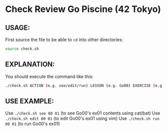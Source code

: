 # Check Review Go Piscine (42 Tokyo)

## USAGE:
First source the file to be able to `cd` into other directories:
```sh
source check.sh

```

## EXPLANATION:
You should execute the command like this:
```sh
./check.sh ACTION (e.g. see/edit/run) LESSON (e.g. Go00) EXERCISE (e.g. ex00)

```

## USE EXAMPLE:
Use `./check.sh see 00 01` (to see Go00's ex01 contents using cat/bat)
Use `./check.sh edit 00 01` (to edit Go00's ex01 using vim)
Use `./check.sh run 00 01` (to run Go00's ex01)
